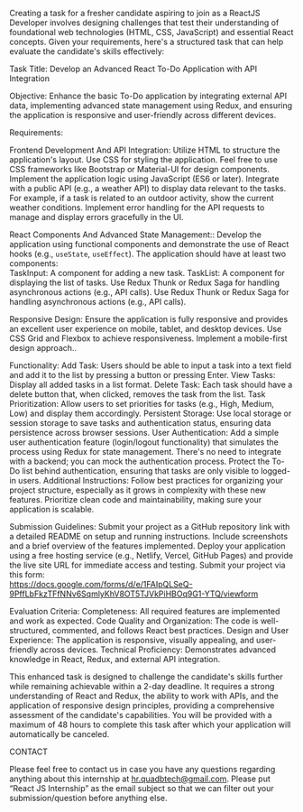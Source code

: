 
Creating a task for a fresher candidate aspiring to join as a ReactJS Developer involves designing challenges that test their understanding of foundational web technologies (HTML, CSS, JavaScript) and essential React concepts. Given your requirements, here's a structured task that can help evaluate the candidate's skills effectively:

Task Title: Develop an Advanced React To-Do Application with API Integration

Objective: Enhance the basic To-Do application by integrating external API data, implementing advanced state management using Redux, and ensuring the application is responsive and user-friendly across different devices.

Requirements:

Frontend Development And API Integration:
Utilize HTML to structure the application's layout.
Use CSS for styling the application. Feel free to use CSS frameworks like Bootstrap or Material-UI for design components.
Implement the application logic using JavaScript (ES6 or later).
Integrate with a public API (e.g., a weather API) to display data relevant to the tasks. For example, if a task is related to an outdoor activity, show the current weather conditions.
Implement error handling for the API requests to manage and display errors gracefully in the UI.

React Components And Advanced State Management::
Develop the application using functional components and demonstrate the use of React hooks (e.g., `useState`, `useEffect`).
The application should have at least two components:    
TaskInput: A component for adding a new task.
TaskList: A component for displaying the list of tasks.
Use Redux Thunk or Redux Saga for handling asynchronous actions (e.g., API calls).
Use Redux Thunk or Redux Saga for handling asynchronous actions (e.g., API calls).



Responsive Design: 
Ensure the application is fully responsive and provides an excellent user experience on mobile, tablet, and desktop devices. Use CSS Grid and Flexbox to achieve responsiveness.
Implement a mobile-first design approach..


Functionality:
Add Task: Users should be able to input a task into a text field and add it to the list by pressing a button or pressing Enter.
View Tasks: Display all added tasks in a list format.
Delete Task: Each task should have a delete button that, when clicked, removes the task from the list.
Task Prioritization: Allow users to set priorities for tasks (e.g., High, Medium, Low) and display them accordingly.
Persistent Storage: Use local storage or session storage to save tasks and authentication status, ensuring data persistence across browser sessions.
User Authentication:
Add a simple user authentication feature (login/logout functionality) that simulates the process using Redux for state management. There's no need to integrate with a backend; you can mock the authentication process.
Protect the To-Do list behind authentication, ensuring that tasks are only visible to logged-in users.
Additional Instructions:
Follow best practices for organizing your project structure, especially as it grows in complexity with these new features. 
Prioritize clean code and maintainability, making sure your application is scalable.

Submission Guidelines:
Submit your project as a GitHub repository link with a detailed README on setup and running instructions. Include screenshots and a brief overview of the features implemented. 
Deploy your application using a free hosting service (e.g., Netlify, Vercel, GitHub Pages) and provide the live site URL for immediate access and testing.
Submit your project via this form:    
https://docs.google.com/forms/d/e/1FAIpQLSeQ-9PffLbFkzTFfNNv6SqmlyKhV8OT5TJVkPiHBOq9G1-YTQ/viewform

Evaluation Criteria:
Completeness: All required features are implemented and work as expected. 
Code Quality and Organization: The code is well-structured, commented, and follows React best practices. 
Design and User Experience: The application is responsive, visually appealing, and user-friendly across devices. 
Technical Proficiency: Demonstrates advanced knowledge in React, Redux, and external API integration.


This enhanced task is designed to challenge the candidate's skills further while remaining achievable within a 2-day deadline. It requires a strong understanding of React and Redux, the ability to work with APIs, and the application of responsive design principles, providing a comprehensive assessment of the candidate's capabilities. You will be provided with a maximum of 48 hours to complete this task after which your application will automatically be canceled.

CONTACT

Please feel free to contact us in case you have any questions regarding anything about this internship at hr.quadbtech@gmail.com. Please put “React JS Internship” as the email subject so that we can filter out your submission/question before anything else.
